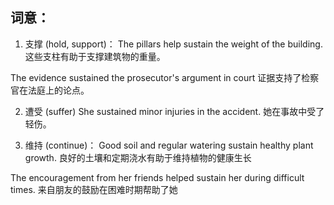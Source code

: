 ## 词意：
1. 支撑 (hold, support)：
The pillars help sustain the weight of the building.
这些支柱有助于支撑建筑物的重量。

The evidence sustained the prosecutor's argument in court
证据支持了检察官在法庭上的论点。

2. 遭受 (suffer)
She sustained minor injuries in the accident.
她在事故中受了轻伤。

3. 维持 (continue)：
Good soil and regular watering sustain healthy plant growth.
良好的土壤和定期浇水有助于维持植物的健康生长

The encouragement from her friends helped sustain her during difficult times.
来自朋友的鼓励在困难时期帮助了她
